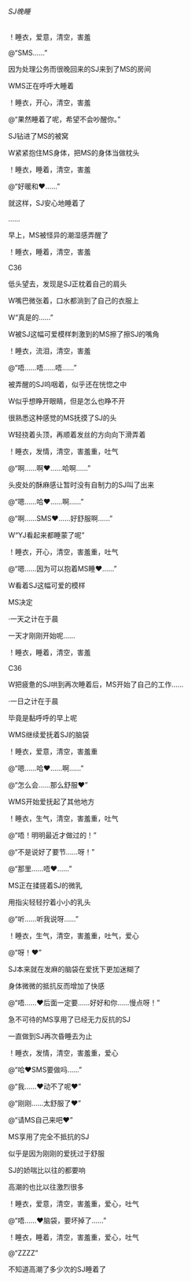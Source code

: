 ###### SJ晚睡

！睡衣，爱意，清空，害羞

@“SMS……”

因为处理公务而很晚回来的SJ来到了MS的房间

WMS正在呼呼大睡着

！睡衣，开心，清空，害羞

@“果然睡着了呢，希望不会吵醒你。”

SJ钻进了MS的被窝

W紧紧抱住MS身体，把MS的身体当做枕头

！睡衣，睡着，清空，害羞

@“好暖和♥……”

就这样，SJ安心地睡着了

……

早上，MS被怪异的潮湿感弄醒了

！睡衣，睡着，清空，害羞

C36

低头望去，发现是SJ正枕着自己的肩头

W嘴巴微张着，口水都淌到了自己的衣服上

W“真是的……”

W被SJ这幅可爱模样刺激到的MS擦了擦SJ的嘴角

！睡衣，流泪，清空，害羞

@“唔……唔……唔……”

被弄醒的SJ呜咽着，似乎还在恍惚之中

W似乎想睁开眼睛，但是怎么也睁不开

很熟悉这种感觉的MS抚摸了SJ的头

W轻挠着头顶，再顺着发丝的方向向下滑弄着

！睡衣，发情，清空，害羞重，吐气

@“啊……啊♥……哈啊……”

头皮处的酥麻感让暂时没有自制力的SJ叫了出来

@“嗯……哈♥……啊……”

@“啊……SMS♥……好舒服啊……”

W“YJ看起来都睡蒙了呢”

！睡衣，开心，清空，害羞重，吐气

@“嗯……因为可以抱着MS睡♥……”

W看着SJ这幅可爱的模样

MS决定

·一天之计在于晨

一天才刚刚开始呢……

！睡衣，睡着，清空，害羞

C36

W把疲惫的SJ哄到再次睡着后，MS开始了自己的工作……

·一日之计在于晨



毕竟是黏呼呼的早上呢

WMS继续爱抚着SJ的脑袋

！睡衣，爱意，清空，害羞重

@“嗯……哈♥……啊……”

@“怎么会……那么舒服♥”

WMS开始爱抚起了其他地方



！睡衣，生气，清空，害羞重，吐气

@“唔！明明最近才做过的！”

@“不是说好了要节……呀！”

@“那里……唔♥……”

MS正在揉搓着SJ的微乳

用指尖轻轻拧着小小的乳头

@“听……听我说呀……”

！睡衣，生气，清空，害羞重，吐气，爱心

@“呀！♥”

SJ本来就在发麻的脑袋在爱抚下更加迷糊了

身体微微的抵抗反而增加了快感

@“唔……♥后面一定要……好好和你……慢点呀！”

急不可待的MS享用了已经无力反抗的SJ

一直做到SJ再次昏睡去为止



！睡衣，发情，清空，害羞重，爱心

@“哈♥SMS要做吗……”

@“我……♥动不了呢♥”

@“刚刚……太舒服了♥”

@“请MS自己来吧♥”

MS享用了完全不抵抗的SJ

似乎是因为刚刚的爱抚过于舒服

SJ的娇喘比以往的都要响

高潮的也比以往激烈很多

！睡衣，爱意，清空，害羞重，爱心，吐气

@“唔……♥脑袋，要坏掉了……”

！睡衣，睡着，清空，害羞重，爱心，吐气

@“ZZZZ”

不知道高潮了多少次的SJ睡着了

